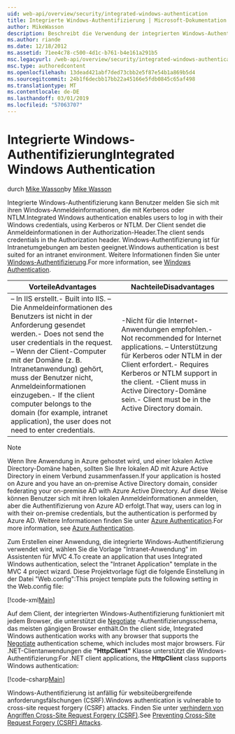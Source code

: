 ```yaml
---
uid: web-api/overview/security/integrated-windows-authentication
title: Integrierte Windows-Authentifizierung | Microsoft-Dokumentation
author: MikeWasson
description: Beschreibt die Verwendung der integrierten Windows-Authentifizierung in ASP.NET Web-API.
ms.author: riande
ms.date: 12/18/2012
ms.assetid: 71ee4c78-c500-4d1c-b761-b4e161a291b5
msc.legacyurl: /web-api/overview/security/integrated-windows-authentication
msc.type: authoredcontent
ms.openlocfilehash: 13dead421abf7ded73cbb2e5f87e54b1a869b5d4
ms.sourcegitcommit: 24b1f6decbb17bb22a45166e5fdb0845c65af498
ms.translationtype: MT
ms.contentlocale: de-DE
ms.lasthandoff: 03/01/2019
ms.locfileid: "57063707"
---
```

<a name="integrated-windows-authentication"></a><span data-ttu-id="78258-103">Integrierte Windows-Authentifizierung</span><span class="sxs-lookup"><span data-stu-id="78258-103">Integrated Windows Authentication</span></span>
====================
<span data-ttu-id="78258-104">durch [Mike Wasson](https://github.com/MikeWasson)</span><span class="sxs-lookup"><span data-stu-id="78258-104">by [Mike Wasson](https://github.com/MikeWasson)</span></span>

<span data-ttu-id="78258-105">Integrierte Windows-Authentifizierung kann Benutzer melden Sie sich mit ihren Windows-Anmeldeinformationen, die mit Kerberos oder NTLM.</span><span class="sxs-lookup"><span data-stu-id="78258-105">Integrated Windows authentication enables users to log in with their Windows credentials, using Kerberos or NTLM.</span></span> <span data-ttu-id="78258-106">Der Client sendet die Anmeldeinformationen in der Authorization-Header.</span><span class="sxs-lookup"><span data-stu-id="78258-106">The client sends credentials in the Authorization header.</span></span> <span data-ttu-id="78258-107">Windows-Authentifizierung ist für Intranetumgebungen am besten geeignet.</span><span class="sxs-lookup"><span data-stu-id="78258-107">Windows authentication is best suited for an intranet environment.</span></span> <span data-ttu-id="78258-108">Weitere Informationen finden Sie unter [Windows-Authentifizierung](https://www.iis.net/configreference/system.webserver/security/authentication/windowsauthentication).</span><span class="sxs-lookup"><span data-stu-id="78258-108">For more information, see [Windows Authentication](https://www.iis.net/configreference/system.webserver/security/authentication/windowsauthentication).</span></span>

| <span data-ttu-id="78258-109">Vorteile</span><span class="sxs-lookup"><span data-stu-id="78258-109">Advantages</span></span> | <span data-ttu-id="78258-110">Nachteile</span><span class="sxs-lookup"><span data-stu-id="78258-110">Disadvantages</span></span> |
| --- | --- |
| <span data-ttu-id="78258-111">– In IIS erstellt.</span><span class="sxs-lookup"><span data-stu-id="78258-111">- Built into IIS.</span></span> <span data-ttu-id="78258-112">– Die Anmeldeinformationen des Benutzers ist nicht in der Anforderung gesendet werden.</span><span class="sxs-lookup"><span data-stu-id="78258-112">- Does not send the user credentials in the request.</span></span> <span data-ttu-id="78258-113">– Wenn der Client-Computer mit der Domäne (z. B. Intranetanwendung) gehört, muss der Benutzer nicht, Anmeldeinformationen einzugeben.</span><span class="sxs-lookup"><span data-stu-id="78258-113">- If the client computer belongs to the domain (for example, intranet application), the user does not need to enter credentials.</span></span> | <span data-ttu-id="78258-114">-Nicht für die Internet-Anwendungen empfohlen.</span><span class="sxs-lookup"><span data-stu-id="78258-114">- Not recommended for Internet applications.</span></span> <span data-ttu-id="78258-115">– Unterstützung für Kerberos oder NTLM in der Client erfordert.</span><span class="sxs-lookup"><span data-stu-id="78258-115">- Requires Kerberos or NTLM support in the client.</span></span> <span data-ttu-id="78258-116">-Client muss in Active Directory-Domäne sein.</span><span class="sxs-lookup"><span data-stu-id="78258-116">- Client must be in the Active Directory domain.</span></span> |

> [!NOTE]
> <span data-ttu-id="78258-117">Wenn Ihre Anwendung in Azure gehostet wird, und einer lokalen Active Directory-Domäne haben, sollten Sie Ihre lokalen AD mit Azure Active Directory in einem Verbund zusammenfassen.</span><span class="sxs-lookup"><span data-stu-id="78258-117">If your application is hosted on Azure and you have an on-premise Active Directory domain, consider federating your on-premise AD with Azure Active Directory.</span></span> <span data-ttu-id="78258-118">Auf diese Weise können Benutzer sich mit ihren lokalen Anmeldeinformationen anmelden, aber die Authentifizierung von Azure AD erfolgt.</span><span class="sxs-lookup"><span data-stu-id="78258-118">That way, users can log in with their on-premise credentials, but the authentication is performed by Azure AD.</span></span> <span data-ttu-id="78258-119">Weitere Informationen finden Sie unter [Azure Authentication](../../../visual-studio/overview/2012/windows-azure-authentication.md).</span><span class="sxs-lookup"><span data-stu-id="78258-119">For more information, see [Azure Authentication](../../../visual-studio/overview/2012/windows-azure-authentication.md).</span></span>


<span data-ttu-id="78258-120">Zum Erstellen einer Anwendung, die integrierte Windows-Authentifizierung verwendet wird, wählen Sie die Vorlage "Intranet-Anwendung" im Assistenten für MVC 4.</span><span class="sxs-lookup"><span data-stu-id="78258-120">To create an application that uses Integrated Windows authentication, select the "Intranet Application" template in the MVC 4 project wizard.</span></span> <span data-ttu-id="78258-121">Diese Projektvorlage fügt die folgende Einstellung in der Datei "Web.config":</span><span class="sxs-lookup"><span data-stu-id="78258-121">This project template puts the following setting in the Web.config file:</span></span>

[!code-xml[Main](integrated-windows-authentication/samples/sample1.xml)]

<span data-ttu-id="78258-122">Auf dem Client, der integrierten Windows-Authentifizierung funktioniert mit jedem Browser, die unterstützt die [Negotiate](http://www.ietf.org/rfc/rfc4559.txt) -Authentifizierungsschema, das meisten gängigen Browser enthält.</span><span class="sxs-lookup"><span data-stu-id="78258-122">On the client side, Integrated Windows authentication works with any browser that supports the [Negotiate](http://www.ietf.org/rfc/rfc4559.txt) authentication scheme, which includes most major browsers.</span></span> <span data-ttu-id="78258-123">Für .NET-Clientanwendungen die **"HttpClient"** Klasse unterstützt die Windows-Authentifizierung:</span><span class="sxs-lookup"><span data-stu-id="78258-123">For .NET client applications, the **HttpClient** class supports Windows authentication:</span></span>

[!code-csharp[Main](integrated-windows-authentication/samples/sample2.cs)]

<span data-ttu-id="78258-124">Windows-Authentifizierung ist anfällig für websiteübergreifende anforderungsfälschungen (CSRF).</span><span class="sxs-lookup"><span data-stu-id="78258-124">Windows authentication is vulnerable to cross-site request forgery (CSRF) attacks.</span></span> <span data-ttu-id="78258-125">Finden Sie unter [verhindern von Angriffen Cross-Site Request Forgery (CSRF)](preventing-cross-site-request-forgery-csrf-attacks.md).</span><span class="sxs-lookup"><span data-stu-id="78258-125">See [Preventing Cross-Site Request Forgery (CSRF) Attacks](preventing-cross-site-request-forgery-csrf-attacks.md).</span></span>
